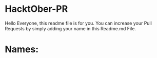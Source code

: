 # HacktOber-PR
Hello Everyone, this readme file is for you. 
You can increase your Pull Requests by simply adding your name in this Readme.md File.
# Names:
